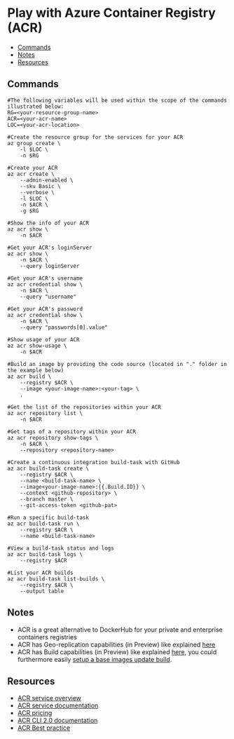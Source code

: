 # Play with Azure Container Registry (ACR)

- [Commands](#commands)
- [Notes](#notes)
- [Resources](#resources)

## Commands

```
#The following variables will be used within the scope of the commands illustrated below:
RG=<your-resource-group-name>
ACR=<your-acr-name>
LOC=<your-acr-location>

#Create the resource group for the services for your ACR
az group create \
    -l $LOC \
    -n $RG

#Create your ACR
az acr create \
    --admin-enabled \
    --sku Basic \
    --verbose \
    -l $LOC \
    -n $ACR \
    -g $RG

#Show the info of your ACR
az acr show \
    -n $ACR

#Get your ACR's loginServer
az acr show \
    -n $ACR \
    --query loginServer

#Get your ACR's username
az acr credential show \
    -n $ACR \
    --query "username"

#Get your ACR's password
az acr credential show \
    -n $ACR \
    --query "passwords[0].value"

#Show usage of your ACR
az acr show-usage \
    -n $ACR

#Build an image by providing the code source (located in "." folder in the example below)
az acr build \
    --registry $ACR \
    --image <your-image-name>:<your-tag> \
    .

#Get the list of the repositories within your ACR
az acr repository list \
    -n $ACR

#Get tags of a repository within your ACR
az acr repository show-tags \
    -n $ACR \
    --repository <repository-name>

#Create a continuous integration build-task with GitHub
az acr build-task create \
    --registry $ACR \
    --name <build-task-name> \
    --image<your-image-name>:{{.Build.ID}} \
    --context <github-repository> \
    --branch master \
    --git-access-token <github-pat>

#Run a specific build-task
az acr build-task run \
    --registry $ACR \
    --name <build-task-name>

#View a build-task status and logs
az acr build-task logs \
    --registry $ACR

#List your ACR builds
az acr build-task list-builds \
    --registry $ACR \
    --output table
```

## Notes

- ACR is a great alternative to DockerHub for your private and enterprise containers registries
- ACR has Geo-replication capabilities (in Preview) like explained [here](https://docs.microsoft.com/en-us/azure/container-registry/container-registry-geo-replication)
- ACR has Build capabilities (in Preview) like explained [here](https://docs.microsoft.com/en-us/azure/container-registry/container-registry-build-overview), you could furthermore easily [setup a base images update build](https://docs.microsoft.com/en-us/azure/container-registry/container-registry-tutorial-base-image-update).

## Resources

- [ACR service overview](https://azure.microsoft.com/services/container-registry/)
- [ACR service documentation](https://docs.microsoft.com/azure/container-registry/)
- [ACR pricing](https://azure.microsoft.com/pricing/details/container-registry/)
- [ACR CLI 2.0 documentation](https://docs.microsoft.com/cli/azure/acr)
- [ACR Best practice](https://docs.microsoft.com/en-us/azure/container-registry/container-registry-best-practices)